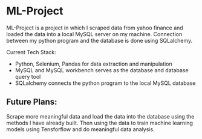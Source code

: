 # ML-Project
ML-Project is a project in which I scraped data from yahoo finance and loaded the data into a local MySQL server on my machine. Connection between my python program and the database is done using SQLalchemy.

Current Tech Stack:
- Python, Selenium, Pandas for data extraction and manipulation
- MySQL and MySQL workbench serves as the database and database query tool
- SQLalchemy connects the python program to the local MySQL database

## Future Plans:
Scrape more meaningful data and load the data into the database using the methods I have already built. Then using the data to train machine learning models using Tensforflow and do meaningful data analysis. 
